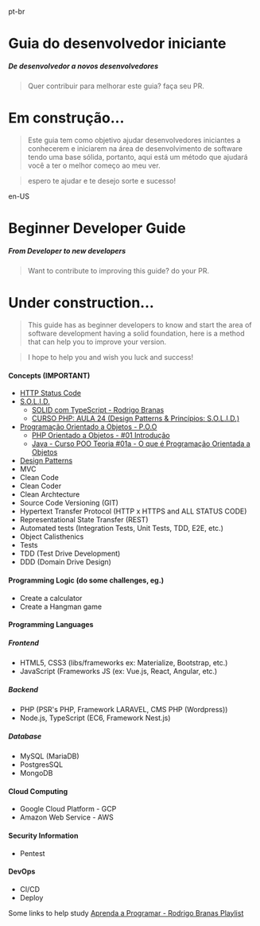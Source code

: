 pt-br
# Guia do desenvolvedor iniciante
##### De desenvolvedor a novos desenvolvedores
> Quer contribuir para melhorar este guia? faça seu PR.

# Em construção...

>Este guia tem como objetivo ajudar desenvolvedores iniciantes a conhecerem e iniciarem na área de desenvolvimento de software tendo uma base sólida, portanto, aqui está um método que ajudará você a ter o melhor começo ao meu ver.

>espero te ajudar e te desejo sorte e sucesso!

en-US

# Beginner Developer Guide
##### From Developer to new developers
> Want to contribute to improving this guide? do your PR.

# Under construction...

>This guide has as beginner developers to know and start the area of software development having a solid foundation, here is a method that can help you to improve your version.

>I hope to help you and wish you luck and success!

#### Concepts (IMPORTANT)
- [HTTP Status Code](https://developer.mozilla.org/en-US/docs/Web/HTTP/Status)
- [S.O.L.I.D.](https://medium.com/desenvolvendo-com-paixao/o-que-%C3%A9-solid-o-guia-completo-para-voc%C3%AA-entender-os-5-princ%C3%ADpios-da-poo-2b937b3fc530)
  - [SOLID com TypeScript - Rodrigo Branas](https://www.youtube.com/watch?v=899Qa6sQcRc&ab_channel=RodrigoBranas)
  - [CURSO PHP: AULA 24 (Design Patterns & Princípios: S.O.L.I.D.)](https://www.youtube.com/watch?v=Sg7eItfqOwM&ab_channel=85bits%28developer%29)
- [Programação Orientado a Objetos - P.O.O](https://www.devmedia.com.br/os-4-pilares-da-programacao-orientada-a-objetos/9264)
  - [PHP Orientado a Objetos - #01 Introdução](https://www.youtube.com/watch?v=hzy_P_H-1CQ&list=PLwXQLZ3FdTVEau55kNj_zLgpXL4JZUg8I&ab_channel=NodeStudioTreinamentos)
  - [Java - Curso POO Teoria #01a - O que é Programação Orientada a Objetos](https://www.youtube.com/watch?v=KlIL63MeyMY&list=PLHz_AreHm4dkqe2aR0tQK74m8SFe-aGsY&ab_channel=CursoemV%C3%ADdeo)
- [Design Patterns](https://www.opus-software.com.br/design-patterns/)
- MVC
- Clean Code
- Clean Coder
- Clean Archtecture
- Source Code Versioning (GIT)
- Hypertext Transfer Protocol (HTTP x HTTPS and ALL STATUS CODE)
- Representational State Transfer (REST)
- Automated tests (Integration Tests, Unit Tests, TDD, E2E, etc.)
- Object Calisthenics
- Tests
- TDD (Test Drive Development)
- DDD (Domain Drive Design)

#### Programming Logic (do some challenges, eg.)
- Create a calculator
- Create a Hangman game

#### Programming Languages

##### Frontend
- HTML5, CSS3 (libs/frameworks ex: Materialize, Bootstrap, etc.)
- JavaScript (Frameworks JS (ex: Vue.js, React, Angular, etc.)

##### Backend
- PHP (PSR's PHP, Framework LARAVEL, CMS PHP (Wordpress))
- Node.js, TypeScript (EC6, Framework Nest.js)

##### Database
- MySQL (MariaDB)
- PostgresSQL
- MongoDB

#### Cloud Computing
- Google Cloud Platform - GCP
- Amazon Web Service - AWS

#### Security Information
- Pentest

#### DevOps
- CI/CD
- Deploy


Some links to help study
[Aprenda a Programar - Rodrigo Branas Playlist](https://www.youtube.com/playlist?list=PLQCmSnNFVYnSP1w3ugIZbxwR-QLO1hvlR)
